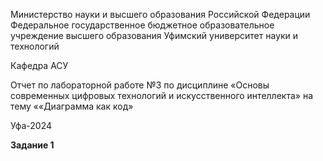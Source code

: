 Министерство науки и высшего образования Российской Федерации Федеральное государственное бюджетное образовательное учреждение высшего образования Уфимский университет науки и технологий

Кафедра АСУ

Отчет по лабораторной работе №3 по дисциплине «Основы современных цифровых технологий и искусственного интеллекта» на тему ««Диаграмма как код»



Уфа-2024

**Задание 1**
